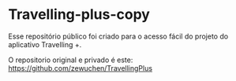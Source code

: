 # Travelling-plus-copy

Esse repositório público foi criado para o acesso fácil do projeto do aplicativo Travelling +.

O repositorio original e privado é este: https://github.com/zewuchen/TravellingPlus
